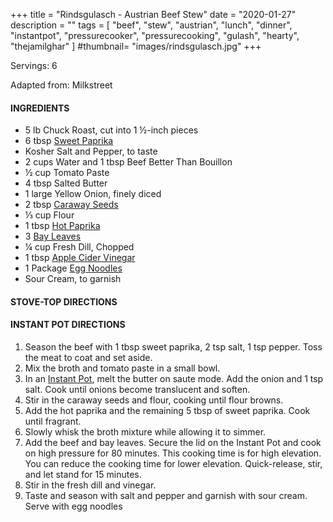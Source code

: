 +++
title = "Rindsgulasch - Austrian Beef Stew"
date = "2020-01-27"
description = ""
tags = [
    "beef",
    "stew",
    "austrian",
    "lunch",
    "dinner",
    "instantpot",
    "pressurecooker",
    "pressurecooking",
    "gulash",
    "hearty",
    "thejamilghar"
]
#thumbnail= "images/rindsgulasch.jpg"
+++

Servings: 6<!--more-->

Adapted from: Milkstreet

#### INGREDIENTS 

* 5 lb Chuck Roast, cut into 1 ½-inch pieces 
* 6 tbsp [Sweet Paprika](https://amzn.to/3jJjOGx) 
* Kosher Salt and Pepper, to taste 
* 2 cups Water and 1 tbsp Beef Better Than Bouillon 
* ½ cup Tomato Paste 
* 4 tbsp Salted Butter
* 1 large Yellow Onion, finely diced 
* 2 tbsp [Caraway Seeds](https://amzn.to/3b6l7Ls) 
* ⅓ cup Flour 
* 1 tbsp [Hot Paprika](https://amzn.to/2ZeqanW) 
* 3 [Bay Leaves](https://amzn.to/3tUxsLA)
* ¼ cup Fresh Dill, Chopped 
* 1 tbsp [Apple Cider Vinegar](https://amzn.to/37dBDs5)
* 1 Package [Egg Noodles](https://amzn.to/2Zf7O60) 
* Sour Cream, to garnish  

#### STOVE-TOP DIRECTIONS 

#### INSTANT POT DIRECTIONS 

1. Season the beef with 1 tbsp sweet paprika, 2 tsp salt, 1 tsp pepper. Toss the meat to coat and set aside. 
2. Mix the broth and tomato paste in a small bowl. 
3. In an [Instant Pot](https://amzn.to/3qfNYCZ), melt the butter on saute mode. Add the onion and 1 tsp salt. Cook until onions become translucent and soften. 
4. Stir in the caraway seeds and flour, cooking until flour browns. 
5. Add the hot paprika and the remaining 5 tbsp of sweet paprika. Cook until fragrant. 
6. Slowly whisk the broth mixture while allowing it to simmer. 
7. Add the beef and bay leaves. Secure the lid on the Instant Pot and cook on high pressure for 80 minutes. This cooking time is for high elevation. You can reduce the cooking time for lower elevation. Quick-release, stir, and let stand for 15 minutes. 
8. Stir in the fresh dill and vinegar. 
9. Taste and season with salt and pepper and garnish with sour cream. Serve with egg noodles
